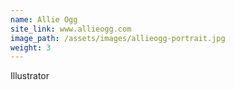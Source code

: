 ```yaml
---
name: Allie Ogg
site_link: www.allieogg.com
image_path: /assets/images/allieogg-portrait.jpg
weight: 3
---
```



Illustrator